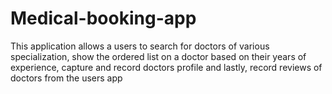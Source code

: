 # Medical-booking-app
This application allows a users to search for doctors of various specialization, show the ordered list on a doctor based on their years of experience, capture  and record doctors profile and lastly, record reviews of doctors from the users app
